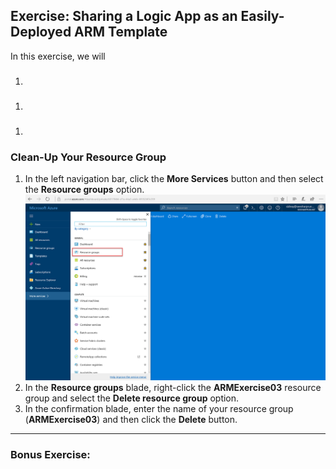 ## Exercise: Sharing a Logic App as an Easily-Deployed ARM Template

In this exercise, we will

###

1.

###

1.

###

1.

### Clean-Up Your Resource Group

1. In the left navigation bar, click the **More Services** button and then select the **Resource groups** option.
    ![Resource Groups](media/E0-01.png)
1. In the **Resource groups** blade, right-click the **ARMExercise03** resource group and select the **Delete resource group** option.
1. In the confirmation blade, enter the name of your resource group (**ARMExercise03**) and then click the **Delete** button.

---

### Bonus Exercise: 


